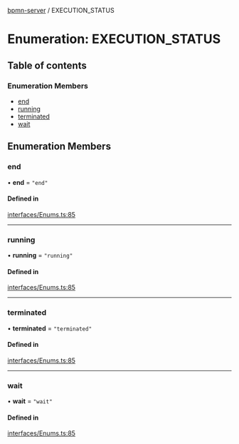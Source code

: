 [bpmn-server](../README.md) / EXECUTION\_STATUS

# Enumeration: EXECUTION\_STATUS

## Table of contents

### Enumeration Members

- [end](EXECUTION_STATUS.md#end)
- [running](EXECUTION_STATUS.md#running)
- [terminated](EXECUTION_STATUS.md#terminated)
- [wait](EXECUTION_STATUS.md#wait)

## Enumeration Members

### end

• **end** = ``"end"``

#### Defined in

[interfaces/Enums.ts:85](https://bitbucket.org/ralphhanna/bpmn-server/src/2ac50a51/WebApp/bpmnServer/src/interfaces/Enums.ts#lines-85)

___

### running

• **running** = ``"running"``

#### Defined in

[interfaces/Enums.ts:85](https://bitbucket.org/ralphhanna/bpmn-server/src/2ac50a51/WebApp/bpmnServer/src/interfaces/Enums.ts#lines-85)

___

### terminated

• **terminated** = ``"terminated"``

#### Defined in

[interfaces/Enums.ts:85](https://bitbucket.org/ralphhanna/bpmn-server/src/2ac50a51/WebApp/bpmnServer/src/interfaces/Enums.ts#lines-85)

___

### wait

• **wait** = ``"wait"``

#### Defined in

[interfaces/Enums.ts:85](https://bitbucket.org/ralphhanna/bpmn-server/src/2ac50a51/WebApp/bpmnServer/src/interfaces/Enums.ts#lines-85)
